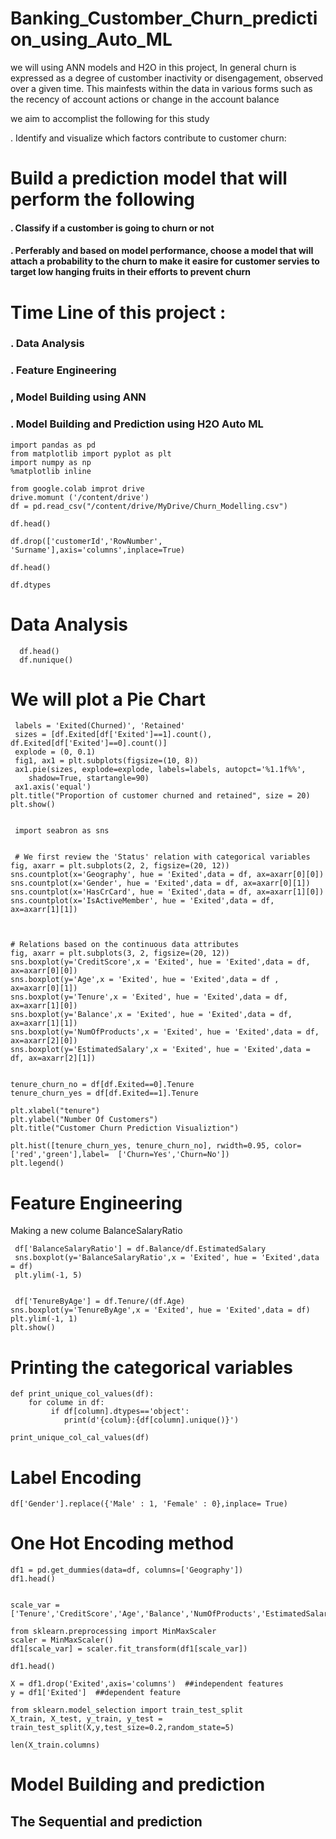 # Banking_Customber_Churn_prediction_using_Auto_ML
we will using ANN models and H2O in this project, In general churn is expressed as a degree of customber inactivity or disengagement, observed over a given time. This mainfests within the data in various forms such as the recency of account actions or change in the account  balance 

we aim to accomplist the following for this study

   . Identify and visualize which factors contribute to customer churn:
   
# Build a prediction model that will perform the following

   #### . Classify if a customber is going to churn or not
   #### . Perferably and based on model performance, choose a model that will attach a probability to the churn to make it easire for customer servies to target low hanging fruits in their efforts to prevent churn

   


# Time Line of this project :

  ### . Data Analysis
  ### . Feature Engineering 
  ### , Model Building using ANN
  ### . Model Building and Prediction using H2O Auto ML


    import pandas as pd 
    from matplotlib import pyplot as plt
    import numpy as np
    %matplotlib inline

    from google.colab improt drive
    drive.momunt ('/content/drive')
    df = pd.read_csv("/content/drive/MyDrive/Churn_Modelling.csv")

    df.head()

    df.drop(['customerId','RowNumber', 'Surname'],axis='columns',inplace=True)

    df.head()

    df.dtypes


# Data Analysis 

      df.head()
      df.nunique()



# We will plot a Pie Chart

     labels = 'Exited(Churned)', 'Retained'
     sizes = [df.Exited[df['Exited']==1].count(), df.Exited[df['Exited']==0].count()]
     explode = (0, 0.1)
     fig1, ax1 = plt.subplots(figsize=(10, 8))
     ax1.pie(sizes, explode=explode, labels=labels, autopct='%1.1f%%',
        shadow=True, startangle=90)
     ax1.axis('equal')
    plt.title("Proportion of customer churned and retained", size = 20)
    plt.show()


     import seabron as sns


     # We first review the 'Status' relation with categorical variables
    fig, axarr = plt.subplots(2, 2, figsize=(20, 12))
    sns.countplot(x='Geography', hue = 'Exited',data = df, ax=axarr[0][0])
    sns.countplot(x='Gender', hue = 'Exited',data = df, ax=axarr[0][1])
    sns.countplot(x='HasCrCard', hue = 'Exited',data = df, ax=axarr[1][0])
    sns.countplot(x='IsActiveMember', hue = 'Exited',data = df, ax=axarr[1][1])



    # Relations based on the continuous data attributes
    fig, axarr = plt.subplots(3, 2, figsize=(20, 12))
    sns.boxplot(y='CreditScore',x = 'Exited', hue = 'Exited',data = df, ax=axarr[0][0])
    sns.boxplot(y='Age',x = 'Exited', hue = 'Exited',data = df , ax=axarr[0][1])
    sns.boxplot(y='Tenure',x = 'Exited', hue = 'Exited',data = df, ax=axarr[1][0])
    sns.boxplot(y='Balance',x = 'Exited', hue = 'Exited',data = df, ax=axarr[1][1])
    sns.boxplot(y='NumOfProducts',x = 'Exited', hue = 'Exited',data = df, ax=axarr[2][0])
    sns.boxplot(y='EstimatedSalary',x = 'Exited', hue = 'Exited',data = df, ax=axarr[2][1])


    tenure_churn_no = df[df.Exited==0].Tenure
    tenure_churn_yes = df[df.Exited==1].Tenure

    plt.xlabel("tenure")
    plt.ylabel("Number Of Customers")
    plt.title("Customer Churn Prediction Visualiztion")

    plt.hist([tenure_churn_yes, tenure_churn_no], rwidth=0.95, color=['red','green'],label=  ['Churn=Yes','Churn=No'])
    plt.legend()


# Feature Engineering 

Making a new colume BalanceSalaryRatio


     df['BalanceSalaryRatio'] = df.Balance/df.EstimatedSalary
     sns.boxplot(y='BalanceSalaryRatio',x = 'Exited', hue = 'Exited',data = df)
     plt.ylim(-1, 5)


     df['TenureByAge'] = df.Tenure/(df.Age)
    sns.boxplot(y='TenureByAge',x = 'Exited', hue = 'Exited',data = df)
    plt.ylim(-1, 1)
    plt.show()

# Printing the categorical variables

    def print_unique_col_values(df):
        for colume in df:
             if df[column].dtypes=='object':
                print(d'{colum}:{df[column].unique()}')

    print_unique_col_cal_values(df)


# Label Encoding

    df['Gender'].replace({'Male' : 1, 'Female' : 0},inplace= True)


# One Hot Encoding method

    df1 = pd.get_dummies(data=df, columns=['Geography'])
    df1.head()


    scale_var = ['Tenure','CreditScore','Age','Balance','NumOfProducts','EstimatedSalary']

    from sklearn.preprocessing import MinMaxScaler
    scaler = MinMaxScaler()
    df1[scale_var] = scaler.fit_transform(df1[scale_var])

    df1.head()

    X = df1.drop('Exited',axis='columns')  ##independent features
    y = df1['Exited']  ##dependent feature

    from sklearn.model_selection import train_test_split
    X_train, X_test, y_train, y_test = train_test_split(X,y,test_size=0.2,random_state=5)

    len(X_train.columns)

    
# Model Building and prediction

  ## The Sequential and prediction 

  

    

